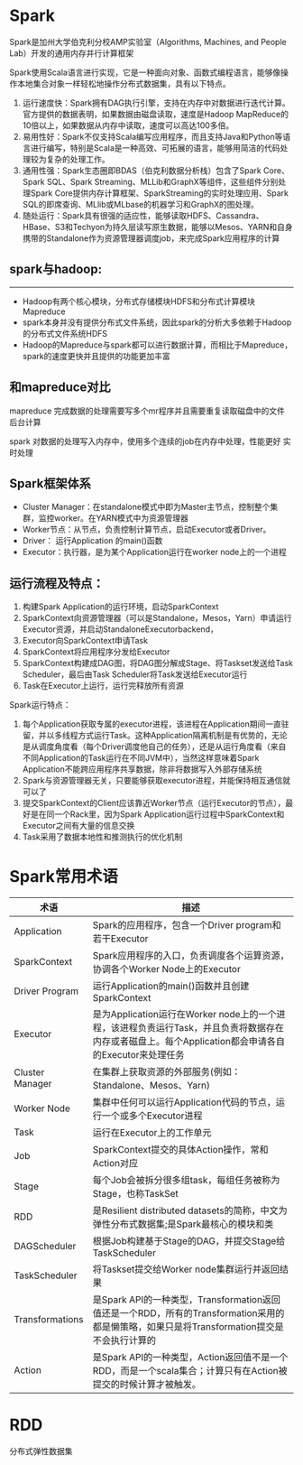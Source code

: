 # Spark

Spark是加州大学伯克利分校AMP实验室（Algorithms, Machines, and People Lab）开发的通用内存并行计算框架

Spark使用Scala语言进行实现，它是一种面向对象、函数式编程语言，能够像操作本地集合对象一样轻松地操作分布式数据集，具有以下特点。


1. 运行速度快：Spark拥有DAG执行引擎，支持在内存中对数据进行迭代计算。官方提供的数据表明，如果数据由磁盘读取，速度是Hadoop MapReduce的10倍以上，如果数据从内存中读取，速度可以高达100多倍。
2. 易用性好：Spark不仅支持Scala编写应用程序，而且支持Java和Python等语言进行编写，特别是Scala是一种高效、可拓展的语言，能够用简洁的代码处理较为复杂的处理工作。
3. 通用性强：Spark生态圈即BDAS（伯克利数据分析栈）包含了Spark Core、Spark SQL、Spark Streaming、MLLib和GraphX等组件，这些组件分别处理Spark Core提供内存计算框架、SparkStreaming的实时处理应用、Spark SQL的即席查询、MLlib或MLbase的机器学习和GraphX的图处理。
4. 随处运行：Spark具有很强的适应性，能够读取HDFS、Cassandra、HBase、S3和Techyon为持久层读写原生数据，能够以Mesos、YARN和自身携带的Standalone作为资源管理器调度job，来完成Spark应用程序的计算

## spark与hadoop:

------

- Hadoop有两个核心模块，分布式存储模块HDFS和分布式计算模块Mapreduce
- spark本身并没有提供分布式文件系统，因此spark的分析大多依赖于Hadoop的分布式文件系统HDFS
- Hadoop的Mapreduce与spark都可以进行数据计算，而相比于Mapreduce，spark的速度更快并且提供的功能更加丰富

## 和mapreduce对比

mapreduce 完成数据的处理需要写多个mr程序并且需要重复读取磁盘中的文件 后台计算

spark 对数据的处理写入内存中，使用多个连续的job在内存中处理，性能更好 实时处理

## Spark框架体系

- Cluster Manager：在standalone模式中即为Master主节点，控制整个集群，监控worker。在YARN模式中为资源管理器
- Worker节点：从节点，负责控制计算节点，启动Executor或者Driver。
- Driver： 运行Application 的main()函数
- Executor：执行器，是为某个Application运行在worker node上的一个进程

## 运行流程及特点：

1. 构建Spark Application的运行环境，启动SparkContext
2. SparkContext向资源管理器（可以是Standalone，Mesos，Yarn）申请运行Executor资源，并启动StandaloneExecutorbackend，
3. Executor向SparkContext申请Task
4. SparkContext将应用程序分发给Executor
5. SparkContext构建成DAG图，将DAG图分解成Stage、将Taskset发送给Task Scheduler，最后由Task Scheduler将Task发送给Executor运行
6. Task在Executor上运行，运行完释放所有资源

Spark运行特点：

1. 每个Application获取专属的executor进程，该进程在Application期间一直驻留，并以多线程方式运行Task。这种Application隔离机制是有优势的，无论是从调度角度看（每个Driver调度他自己的任务），还是从运行角度看（来自不同Application的Task运行在不同JVM中），当然这样意味着Spark Application不能跨应用程序共享数据，除非将数据写入外部存储系统
2. Spark与资源管理器无关，只要能够获取executor进程，并能保持相互通信就可以了
3. 提交SparkContext的Client应该靠近Worker节点（运行Executor的节点），最好是在同一个Rack里，因为Spark Application运行过程中SparkContext和Executor之间有大量的信息交换
4. Task采用了数据本地性和推测执行的优化机制

# Spark常用术语

|   术语   |  描述    |
| ---- | ---- |
|   Application   |  Spark的应用程序，包含一个Driver program和若干Executor  |
|	SparkContext	|Spark应用程序的入口，负责调度各个运算资源，协调各个Worker Node上的Executor|
|	 Driver Program	 | 	运行Application的main()函数并且创建SparkContext	|
|	Executor	|是为Application运行在Worker node上的一个进程，该进程负责运行Task，并且负责将数据存在内存或者磁盘上。每个Application都会申请各自的Executor来处理任务	|
|	Cluster Manager	|	在集群上获取资源的外部服务(例如：Standalone、Mesos、Yarn)	|
|	Worker Node	|	集群中任何可以运行Application代码的节点，运行一个或多个Executor进程	|
|	Task	|	运行在Executor上的工作单元	|
|	Job	|	SparkContext提交的具体Action操作，常和Action对应	|
|	Stage	|	每个Job会被拆分很多组task，每组任务被称为Stage，也称TaskSet	|
|	RDD	|	是Resilient distributed datasets的简称，中文为弹性分布式数据集;是Spark最核心的模块和类	|
|	DAGScheduler	|	根据Job构建基于Stage的DAG，并提交Stage给TaskScheduler	|
|	TaskScheduler	|	将Taskset提交给Worker node集群运行并返回结果	|
|	Transformations	|	是Spark API的一种类型，Transformation返回值还是一个RDD，所有的Transformation采用的都是懒策略，如果只是将Transformation提交是不会执行计算的	|
|	Action	|	是Spark API的一种类型，Action返回值不是一个RDD，而是一个scala集合；计算只有在Action被提交的时候计算才被触发。	|

# RDD

分布式弹性数据集